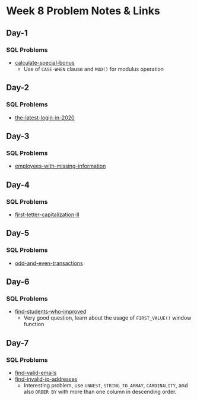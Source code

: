 # Week 8 Problem Notes & Links

## Day-1
### SQL Problems
- [calculate-special-bonus](https://leetcode.com/problems/calculate-special-bonus/)
    + Use of `CASE-WHEN` clause and `MOD()` for modulus operation

## Day-2
### SQL Problems
- [the-latest-login-in-2020](https://leetcode.com/problems/the-latest-login-in-2020/)

## Day-3
### SQL Problems
- [employees-with-missing-information](https://leetcode.com/problems/employees-with-missing-information/)

## Day-4
### SQL Problems
- [first-letter-capitalization-II](https://leetcode.com/problems/first-letter-capitalization-ii/)

## Day-5
### SQL Problems
- [odd-and-even-transactions](https://leetcode.com/problems/odd-and-even-transactions/)

## Day-6
### SQL Problems
- [find-students-who-improved](https://leetcode.com/problems/find-students-who-improved/)
    + Very good question, learn about the usage of `FIRST_VALUE()` window function

## Day-7
### SQL Problems
- [find-valid-emails](https://leetcode.com/problems/find-valid-emails/)
- [find-invalid-ip-addresses](https://leetcode.com/problems/find-invalid-ip-addresses/)
    + Interesting problem, use `UNNEST`, `STRING_TO_ARRAY`, `CARDINALITY`, and also `ORDER BY` with more than one column in descending order.